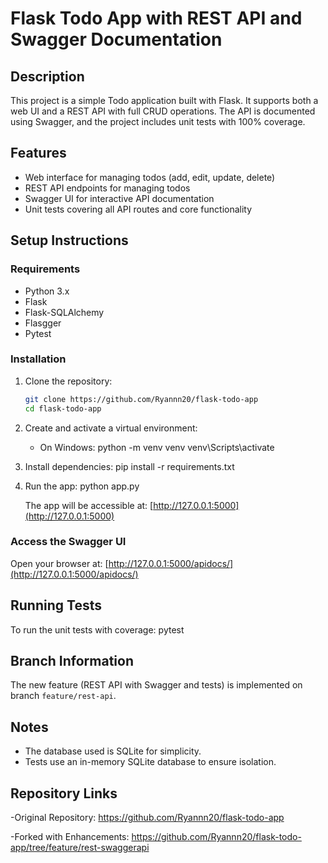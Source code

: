 # Flask Todo App with REST API and Swagger Documentation

## Description

This project is a simple Todo application built with Flask. It supports both a web UI and a REST API with full CRUD operations. The API is documented using Swagger, and the project includes unit tests with 100% coverage.

## Features

* Web interface for managing todos (add, edit, update, delete)
* REST API endpoints for managing todos
* Swagger UI for interactive API documentation
* Unit tests covering all API routes and core functionality

## Setup Instructions

### Requirements

* Python 3.x
* Flask
* Flask-SQLAlchemy
* Flasgger
* Pytest

### Installation

1. Clone the repository:

   ```bash
   git clone https://github.com/Ryannn20/flask-todo-app
   cd flask-todo-app
   ```

2. Create and activate a virtual environment:

   * On Windows:
     python -m venv venv
     venv\Scripts\activate


3. Install dependencies:
   pip install -r requirements.txt


4. Run the app:
   python app.py


   The app will be accessible at: [http://127.0.0.1:5000](http://127.0.0.1:5000)

### Access the Swagger UI

Open your browser at: [http://127.0.0.1:5000/apidocs/](http://127.0.0.1:5000/apidocs/)

## Running Tests

To run the unit tests with coverage:
pytest


## Branch Information

The new feature (REST API with Swagger and tests) is implemented on branch `feature/rest-api`.

## Notes

* The database used is SQLite for simplicity.
* Tests use an in-memory SQLite database to ensure isolation.


## Repository Links

-Original Repository: https://github.com/Ryannn20/flask-todo-app

-Forked with Enhancements: https://github.com/Ryannn20/flask-todo-app/tree/feature/rest-swaggerapi
